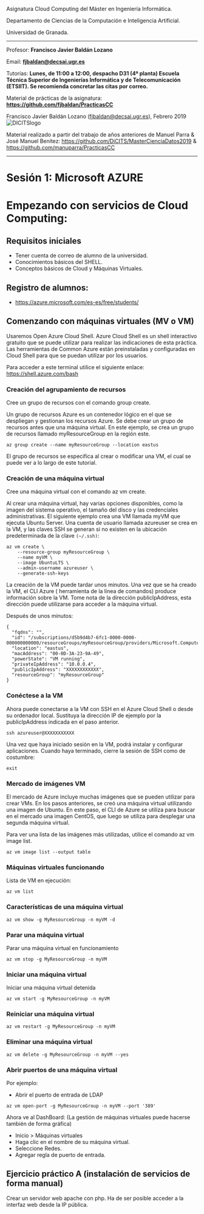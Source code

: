 Asignatura Cloud Computing del Máster en Ingeniería Informática. 

Departamento de Ciencias de la Computación e Inteligencia Artificial.

Universidad de Granada.

<HR>

Profesor: **Francisco Javier Baldán Lozano**

Email: **fjbaldan@decsai.ugr.es**

Tutorías: **Lunes, de 11:00 a 12:00, despacho D31 (4ª planta) Escuela Técnica Superior de Ingenierías Informática y de Telecomunicación (ETSIIT). Se recomienda concretar las citas por correo.**

Material de prácticas de la asignatura: **https://github.com/fjbaldan/PracticasCC**

Francisco Javier Baldán Lozano (fjbaldan@decsai.ugr.es), Febrero 2019
![DICITSlogo](http://sci2s.ugr.es/dicits/images/dicits.png)

Material realizado a partir del trabajo de años anteriores de Manuel Parra & José Manuel Benitez: https://github.com/DiCITS/MasterCienciaDatos2019 & https://github.com/manuparra/PracticasCC

<HR>

# Sesión 1: Microsoft AZURE

# Empezando con servicios de Cloud Computing: 

## Requisitos iniciales

- Tener cuenta de correo de alumno de la universidad.
- Conocimientos básicos del SHELL.
- Conceptos básicos de Cloud y Máquinas Virtuales.

## Registro de alumnos:

- https://azure.microsoft.com/es-es/free/students/

## Comenzando con máquinas virtuales (MV o VM)

Usaremos Open Azure Cloud Shell. Azure Cloud Shell es un shell interactivo gratuito que se puede utilizar para realizar las indicaciones de esta práctica. Las herramientas de Common Azure están preinstaladas y configuradas en Cloud Shell para que se puedan utilizar por los usuarios.

Para acceder a este terminal utilice el siguiente enlace: https://shell.azure.com/bash

### Creación del agrupamiento de recursos

Cree un grupo de recursos con el comando group create.

Un grupo de recursos Azure es un contenedor lógico en el que se despliegan y gestionan los recursos Azure. Se debe crear un grupo de recursos antes que una máquina virtual. En este ejemplo, se crea un grupo de recursos llamado myResourceGroup en la región este.

```
az group create --name myResourceGroup --location eastus
```

El grupo de recursos se especifica al crear o modificar una VM, el cual se puede ver a lo largo de este tutorial.


### Creación de una máquina virtual

Cree una máquina virtual con el comando az vm create.

Al crear una máquina virtual, hay varias opciones disponibles, como la imagen del sistema operativo, el tamaño del disco y las credenciales administrativas. El siguiente ejemplo crea una VM llamada myVM que ejecuta Ubuntu Server. Una cuenta de usuario llamada azureuser se crea en la VM, y las claves SSH se generan si no existen en la ubicación predeterminada de la clave ```(~/.ssh)```:

```
az vm create \
    --resource-group myResourceGroup \
    --name myVM \
    --image UbuntuLTS \
    --admin-username azureuser \
    --generate-ssh-keys

```

La creación de la VM puede tardar unos minutos. Una vez que se ha creado la VM, el CLI Azure ( herramienta de la línea de comandos) produce información sobre la VM. Tome nota de la dirección publicIpAddress, esta dirección puede utilizarse para acceder a la máquina virtual.

Después de unos minutos: 

```
{
  "fqdns": "",
  "id": "/subscriptions/d5b9d4b7-6fc1-0000-0000-000000000000/resourceGroups/myResourceGroup/providers/Microsoft.Compute/virtualMachines/myVM",
  "location": "eastus",
  "macAddress": "00-0D-3A-23-9A-49",
  "powerState": "VM running",
  "privateIpAddress": "10.0.0.4",
  "publicIpAddress": "XXXXXXXXXXXX",
  "resourceGroup": "myResourceGroup"
}
```

### Conéctese a la VM
Ahora puede conectarse a la VM con SSH en el Azure Cloud Shell o desde su ordenador local. Sustituya la dirección IP de ejemplo por la publicIpAddress indicada en el paso anterior.

```
ssh azureuser@XXXXXXXXXXX
```

Una vez que haya iniciado sesión en la VM, podrá instalar y configurar aplicaciones. Cuando haya terminado, cierre la sesión de SSH como de costumbre:

```
exit
```

### Mercado de imágenes VM

El mercado de Azure incluye muchas imágenes que se pueden utilizar para crear VMs. En los pasos anteriores, se creó una máquina virtual utilizando una imagen de Ubuntu. En este paso, el CLI de Azure se utiliza para buscar en el mercado una imagen CentOS, que luego se utiliza para desplegar una segunda máquina virtual.

Para ver una lista de las imágenes más utilizadas, utilice el comando az vm image list.

```
az vm image list --output table
```

### Máquinas virtuales funcionando

Lista de VM en ejecución:

```
az vm list
```

### Características de una máquina virtual

```
az vm show -g MyResourceGroup -n myVM -d
```

### Parar una máquina virtual

Parar una máquina virtual en funcionamiento

```
az vm stop -g MyResourceGroup -n myVM
```

### Iniciar una máquina virtual

Iniciar una máquina virtual detenida

```
az vm start -g MyResourceGroup -n myVM
```

### Reiniciar una máquina virtual

```
az vm restart -g MyResourceGroup -n myVM
```

### Eliminar una máquina virtual
```
az vm delete -g MyResourceGroup -n myVM --yes
```


### Abrir puertos de una máquina virtual

Por ejemplo: 

- Abrir el puerto de entrada de LDAP

```
az vm open-port -g MyResourceGroup -n myVM --port '389'
```

Ahora ve al DashBoard: (La gestión de máquinas virtuales puede hacerse también de forma gráfica)

- Inicio > Máquinas virtuales
- Haga clic en el nombre de su máquina virtual.
- Seleccione Redes.
- Agregar regla de puerto de entrada.


## Ejercicio práctico A (instalación de servicios de forma manual)

Crear un servidor web apache con php. Ha de ser posible acceder a la interfaz web desde la IP pública.



